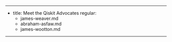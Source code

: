 ---
-
  title: Meet the Qiskit Advocates
  regular:
    - james-weaver.md
    - abraham-asfaw.md
    - james-wootton.md
---